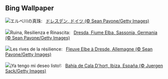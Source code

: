 ## Bing Wallpaper
![](https://www.bing.com/th?id=OHR.DresdenElbe_JA-JP9615629760_UHD.jpg&w=1000)エルベ川の真珠:&nbsp;&ensp;[ドレスデン, ドイツ (© Sean Pavone/Getty Images)](https://www.bing.com/th?id=OHR.DresdenElbe_JA-JP9615629760_UHD.jpg)
<br><br/>
![](https://www.bing.com/th?id=OHR.DresdenElbe_IT-IT6499150995_UHD.jpg&w=1000)Ruina, Resilienza e Rinascita:&nbsp;&ensp;[Dresda, Fiume Elba, Sassonia, Germania (© Sean Pavone/Getty Images)](https://www.bing.com/th?id=OHR.DresdenElbe_IT-IT6499150995_UHD.jpg)
<br><br/>
![](https://www.bing.com/th?id=OHR.DresdenElbe_FR-FR0408515096_UHD.jpg&w=1000)Les rives de la résilience:&nbsp;&ensp;[Fleuve Elbe à Dresde, Allemagne (© Sean Pavone/Getty Images)](https://www.bing.com/th?id=OHR.DresdenElbe_FR-FR0408515096_UHD.jpg)
<br><br/>
![](https://www.bing.com/th?id=OHR.CalaIbiza_ES-ES1129716294_UHD.jpg&w=1000)¡Ya tengo mi deseo listo!:&nbsp;&ensp;[Bahía de Cala D'hort, Ibiza, España (© Juergen Sack/Getty Images)](https://www.bing.com/th?id=OHR.CalaIbiza_ES-ES1129716294_UHD.jpg)
<br><br/>
